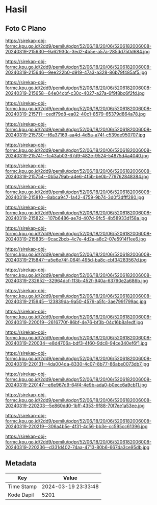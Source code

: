 # Hasil

## Foto C Plano

https://sirekap-obj-formc.kpu.go.id/2dd9/pemilu/pdpr/52/06/18/20/06/5206182006008-20240319-215630--9a62930c-3ed2-4b5e-a57a-285dd750d684.jpg

https://sirekap-obj-formc.kpu.go.id/2dd9/pemilu/pdpr/52/06/18/20/06/5206182006008-20240319-215646--9ee222b0-d919-47a3-a328-86b79f485af5.jpg

https://sirekap-obj-formc.kpu.go.id/2dd9/pemilu/pdpr/52/06/18/20/06/5206182006008-20240319-215658--64e04cbf-c30c-4027-a27a-6f9f8bc6f2fd.jpg

https://sirekap-obj-formc.kpu.go.id/2dd9/pemilu/pdpr/52/06/18/20/06/5206182006008-20240319-215711--cedf79d8-ea02-40c1-8579-65379d864a78.jpg

https://sirekap-obj-formc.kpu.go.id/2dd9/pemilu/pdpr/52/06/18/20/06/5206182006008-20240319-215730--f6a37169-aa4d-4d5a-a74f-c539de950707.jpg

https://sirekap-obj-formc.kpu.go.id/2dd9/pemilu/pdpr/52/06/18/20/06/5206182006008-20240319-215741--1c43ab03-67d9-482e-9524-54875d4a4040.jpg

https://sirekap-obj-formc.kpu.go.id/2dd9/pemilu/pdpr/52/06/18/20/06/5206182006008-20240319-215754--0b5a79ab-a4e6-4f5b-be0b-779762848384.jpg

https://sirekap-obj-formc.kpu.go.id/2dd9/pemilu/pdpr/52/06/18/20/06/5206182006008-20240319-215810--8abca947-1a42-4759-9b74-3d0f3dfff280.jpg

https://sirekap-obj-formc.kpu.go.id/2dd9/pemilu/pdpr/52/06/18/20/06/5206182006008-20240319-215822--107b6486-ae7d-407d-9fc5-4b58933d158a.jpg

https://sirekap-obj-formc.kpu.go.id/2dd9/pemilu/pdpr/52/06/18/20/06/5206182006008-20240319-215835--9cac2bcb-4c7e-4d2a-a8c2-07e5914f1ee6.jpg

https://sirekap-obj-formc.kpu.go.id/2dd9/pemilu/pdpr/52/06/18/20/06/5206182006008-20240319-215847--a5e6e74f-064f-495d-ba8c-cbf34283567d.jpg

https://sirekap-obj-formc.kpu.go.id/2dd9/pemilu/pdpr/52/06/18/20/06/5206182006008-20240319-232652--32964dcf-113b-452f-940a-63790e2a686b.jpg

https://sirekap-obj-formc.kpu.go.id/2dd9/pemilu/pdpr/52/06/18/20/06/5206182006008-20240319-215945--123839da-9a50-4579-a5fc-3ae7991799ac.jpg

https://sirekap-obj-formc.kpu.go.id/2dd9/pemilu/pdpr/52/06/18/20/06/5206182006008-20240319-220019--2616770f-86bf-4e76-bf3b-04c16b8a1edf.jpg

https://sirekap-obj-formc.kpu.go.id/2dd9/pemilu/pdpr/52/06/18/20/06/5206182006008-20240319-220034--e8d4706a-bdf3-4f60-9dc8-94ce340ef6f1.jpg

https://sirekap-obj-formc.kpu.go.id/2dd9/pemilu/pdpr/52/06/18/20/06/5206182006008-20240319-220131--4da004da-8330-4c07-8b77-86abe0073db7.jpg

https://sirekap-obj-formc.kpu.go.id/2dd9/pemilu/pdpr/52/06/18/20/06/5206182006008-20240319-220147--e6e967d9-64f4-4e9b-ada0-b0ecc6a9cb11.jpg

https://sirekap-obj-formc.kpu.go.id/2dd9/pemilu/pdpr/52/06/18/20/06/5206182006008-20240319-220203--5e860dd0-1bff-4353-9f88-70f7ee1a53ee.jpg

https://sirekap-obj-formc.kpu.go.id/2dd9/pemilu/pdpr/52/06/18/20/06/5206182006008-20240319-220219--306a4b5e-4f31-4c56-bb3e-cc595cc61396.jpg

https://sirekap-obj-formc.kpu.go.id/2dd9/pemilu/pdpr/52/06/18/20/06/5206182006008-20240319-220236--d331d402-74aa-4713-80b6-6674a3ce95db.jpg


## Metadata

| Key        | Value               |
| ---------- | ------------------- |
| Time Stamp | 2024-03-19 23:33:48 |
| Kode Dapil | 5201                |



